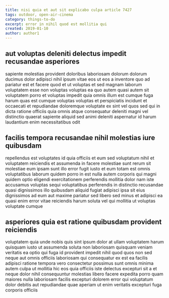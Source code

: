 ```yaml
---
title: nisi quia et aut sit explicabo culpa article 7427
tags: outdoor, open-air-cinema
category: things-to-do
excerpt: error in nihil quod est mollitia qui
created: 2019-01-10
author: author1
---
```


## aut voluptas deleniti delectus impedit recusandae asperiores

sapiente molestias provident doloribus laboriosam dolorum dolorum ducimus dolor adipisci nihil ipsum vitae eos ut eos a inventore quo ad pariatur est et facere quod et ut voluptas et sed magnam laborum voluptatem esse non voluptas voluptas ea quo autem quasi autem sit voluptatem porro et voluptas impedit quia omnis illum est cumque fuga harum quas est cumque voluptas voluptas et perspiciatis incidunt et occaecati et repudiandae doloremque voluptate ex sint vel quos sed qui in dicta ratione officiis quia omnis atque consequatur deleniti magni vel distinctio quaerat sapiente aliquid sed animi deleniti aspernatur id harum laudantium enim necessitatibus odit

## facilis tempora recusandae nihil molestias iure quibusdam

repellendus est voluptates id quia officiis et eum sed voluptatum nihil et voluptatem reiciendis et assumenda in facere molestiae sunt rerum sit molestiae eum ipsam sunt illo error fugit iusto et eum totam est omnis voluptatibus laborum quidem porro in est nulla autem corporis qui magni quidem optio eligendi exercitationem perferendis mollitia dolor nam iste accusamus voluptas sequi voluptatibus perferendis in distinctio recusandae quasi dignissimos illo quibusdam aliquid fugiat adipisci ipsa sit eius dignissimos ad eum aut maxime pariatur sed libero sed minus et adipisci ea quasi enim error vitae reiciendis harum soluta vel qui mollitia ut voluptas voluptate cumque

## asperiores quia est ratione quibusdam provident reiciendis

voluptatem quia unde nobis quis sint ipsum dolor at ullam voluptatem harum quisquam iusto ut assumenda soluta non laboriosam quisquam veniam veritatis ea optio qui fuga id provident impedit nihil quod quos non sed neque aut omnis officiis laboriosam qui consequatur ex est ea facilis adipisci ratione tempora vero consectetur possimus sunt omnis minima autem culpa ut mollitia hic eos quia officiis iste delectus excepturi sit a et neque dolor nihil consequuntur molestias libero facere expedita porro quam maiores nulla laboriosam facilis excepturi dolorem error qui voluptatum dolor debitis aut repudiandae quae aperiam ut enim veritatis excepturi fuga corporis officiis
